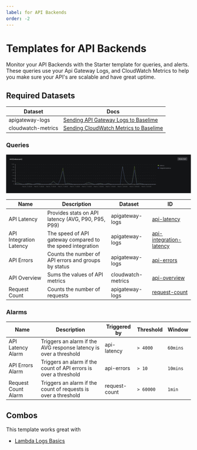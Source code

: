 ```yaml
---
label: for API Backends
order: -2
---
```

# Templates for API Backends

Monitor your API Backends with the Starter template for queries, and alerts. These queries use your Api Gateway Logs, and CloudWatch Metrics to help you make sure your API's are scalable and have great uptime.

## Required Datasets

| Dataset | Docs  |
|---------|-------|
| apigateway-logs | [Sending API Gateway Logs to Baselime](../sending-data/cloudwatch-logs.md) |
| cloudwatch-metrics | [Sending CloudWatch Metrics to Baselime](../sending-data/cloudwatch-metrics.md) |

### Queries

![API Integration Latency](./api-latency.png)

| Name | Description | Dataset | ID |
|------|-------------|---------|----|
| API Latency | Provides stats on API latency (AVG, P90, P95, P99) | apigateway-logs | [api-latency](https://github.com/Baselime/templates/tree/main/templates/api-backends/api-latency.yml) |
| API Integration Latency | The speed of API gateway compared to the speed integration | apigateway-logs | [api-integration-latency](https://github.com/Baselime/templates/tree/main/templates/api-backends/api-integration-latency.yml)
| API Errors | Counts the number of API errors and groups by status | apigateway-logs | [api-errors](https://github.com/Baselime/templates/tree/main/templates/api-backends/errors.yml) |
| API Overview | Sums the values of API metrics | cloudwatch-metrics | [api-overview](https://github.com/Baselime/templates/tree/main/templates/api-backends/api-overview.yml) |
| Request Count | Counts the number of requests | apigateway-logs | [request-count](https://github.com/Baselime/templates/tree/main/templates/api-backends/request-count.yml) |

### Alarms

| Name | Description | Triggered by | Threshold | Window |
|------|-------------|-------------|----|----------|
| API Latency Alarm | Triggers an alarm if the AVG response latency is over a threshold | api-latency |  `> 4000` | `60mins` |
| API Errors Alarm | Triggers an alarm if the count of API errors is over a threshold | api-errors |  `> 10` | `10mins` |
| Request Count Alarm | Triggers an alarm if the count of requests is over a threshold | request-count |  `> 60000` | `1min` |


## Combos

This template works great with

* [Lambda Logs Basics](../lambda-logs-basics/)

